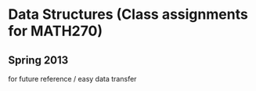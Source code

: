 Data Structures (Class assignments for MATH270)
==============================================
Spring 2013
----------

for future reference / easy data transfer

